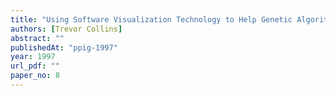 ```yaml
---
title: "Using Software Visualization Technology to Help Genetic Algorithm Designers"
authors: [Trevor Collins]
abstract: ""
publishedAt: "ppig-1997"
year: 1997
url_pdf: ""
paper_no: 8
---
```

